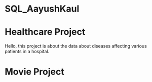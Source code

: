 # SQL_AayushKaul
# Healthcare Project
Hello, this project is about the data about diseases affecting various patients in a hospital.

# Movie Project


